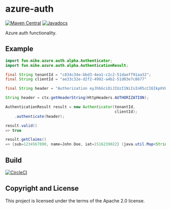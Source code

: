 # azure-auth

[![Maven Central](https://maven-badges.herokuapp.com/maven-central/fun.mike/azure-auth-alpha/badge.svg)](https://maven-badges.herokuapp.com/maven-central/fun.mike/azure-auth-alpha)
[![Javadocs](https://www.javadoc.io/badge/fun.mike/azure-auth-alpha.svg)](https://www.javadoc.io/doc/fun.mike/azure-auth-alpha)

Azure auth functionality.

## Example

```java
import fun.mike.azure.auth.alpha.Authenticator;
import fun.mike.azure.auth.alpha.AuthenticationResult;

final String tenantId = "c834c34e-bbd3-4ea1-c2c2-51daeff91aa32";
final String clientId = "ae33c32e-d2f2-4992-a4b2-51d03e7c8677"

final String header = "Authorization eyJhbGciOiJIUzI1NiIsInR5cCI6IkpXVCJ9.eyJzdWIiOiIxMjM0NTY3ODkwIiwibmFtZSI6IkpvaG4gRG9lIiwiaWF0IjoxNTE2MjM5MDIyfQ.XbPfbIHMI6arZ3Y922BhjWgQzWXcXNrz0ogtVhfEd2o";

String header = ctx.getHeaderString(HttpHeaders.AUTHORIZATION);

AuthenticationResult result = new Authenticator(tenantId,
                                                clientId);
    .authenticate(header);

result.valid()
=> true

result.getClaims()
=> {sub=1234567890, name=John Doe, iat=1516239022} (java.util.Map<String, Object>)
```

## Build

[![CircleCI](https://circleci.com/gh/mike706574/java-azure-auth.svg?style=svg)](https://circleci.com/gh/mike706574/java-azure-auth)

## Copyright and License

This project is licensed under the terms of the Apache 2.0 license.

